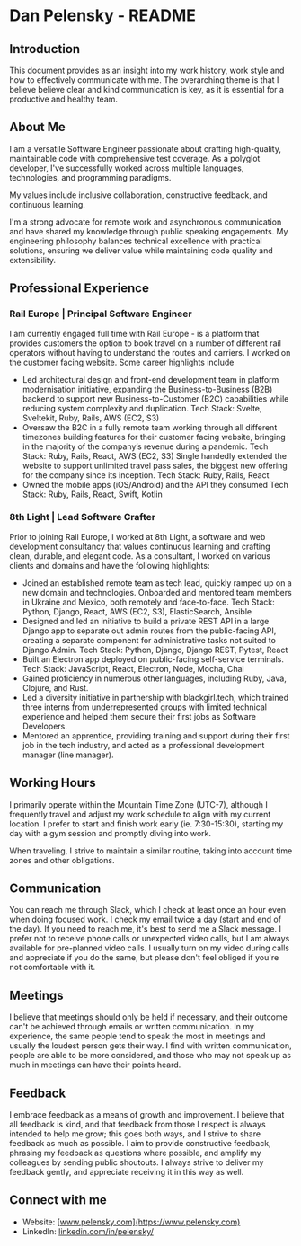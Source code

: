 # Dan Pelensky - README

## Introduction
This document provides as an insight into my work history, work style and how to effectively communicate with me. The overarching theme is that I believe believe clear and kind communication is key, as it is essential for a productive and healthy team.

## About Me
I am a versatile Software Engineer passionate about crafting high-quality, maintainable code with comprehensive test coverage. As a polyglot developer, I've successfully worked across multiple languages, technologies, and programming paradigms.

My values include inclusive collaboration, constructive feedback, and continuous learning.

I'm a strong advocate for remote work and asynchronous communication and have shared my knowledge through public speaking engagements. My engineering philosophy balances technical excellence with practical solutions, ensuring we deliver value while maintaining code quality and extensibility.

## Professional Experience

### Rail Europe | Principal Software Engineer
I am currently engaged full time with Rail Europe - is a platform that provides customers the option to book travel on a number of different rail operators without having to understand the routes and carriers. I worked on the customer facing website. Some career highlights include
- Led architectural design and front-end development team in platform modernisation initiative, expanding the Business-to-Business (B2B) backend to support new Business-to-Customer (B2C) capabilities while reducing system complexity and duplication. Tech Stack: Svelte, Sveltekit, Ruby, Rails, AWS (EC2, S3)
- Oversaw the B2C in a fully remote team working through all different timezones building features for their customer facing website, bringing in the majority of the company’s revenue during a pandemic. Tech Stack: Ruby, Rails, React, AWS (EC2, S3)
Single handedly extended the website to support unlimited travel pass sales, the biggest new offering for the company since its inception. Tech Stack: Ruby, Rails, React
- Owned the mobile apps (iOS/Android) and the API they consumed Tech Stack: Ruby, Rails, React, Swift, Kotlin

### 8th Light | Lead Software Crafter
Prior to joining Rail Europe, I worked at 8th Light, a software and web development consultancy that values continuous learning and crafting clean, durable, and elegant code. As a consultant, I worked on various clients and domains and have the following highlights:
- Joined an established remote team as tech lead, quickly ramped up on a new domain and technologies. Onboarded and mentored team members in Ukraine and Mexico, both remotely and face-to-face. Tech Stack: Python, Django, React, AWS (EC2, S3), ElasticSearch, Ansible
- Designed and led an initiative to build a private REST API in a large Django app to separate out admin routes from the public-facing API, creating a separate component for administrative tasks not suited to Django Admin. Tech Stack: Python, Django, Django REST, Pytest, React
- Built an Electron app deployed on public-facing self-service terminals. Tech Stack: JavaScript, React, Electron, Node, Mocha, Chai
- Gained proficiency in numerous other languages, including Ruby, Java, Clojure, and Rust.
- Led a diversity initiative in partnership with blackgirl.tech, which trained three interns from underrepresented groups with limited technical experience and helped them secure their first jobs as Software Developers.
- Mentored an apprentice, providing training and support during their first job in the tech industry, and acted as a professional development manager (line manager).

## Working Hours
I primarily operate within the Mountain Time Zone (UTC-7), although I frequently travel and adjust my work schedule to align with my current location. I prefer to start and finish work early (ie. 7:30-15:30), starting my day with a gym session and promptly diving into work.

When traveling, I strive to maintain a similar routine, taking into account time zones and other obligations.

## Communication
You can reach me through Slack, which I check at least once an hour even when doing focused work. I check my email twice a day (start and end of the day). If you need to reach me, it's best to send me a Slack message. I prefer not to receive phone calls or unexpected video calls, but I am always available for pre-planned video calls. I usually turn on my video during calls and appreciate if you do the same, but please don't feel obliged if you're not comfortable with it.

## Meetings
I believe that meetings should only be held if necessary, and their outcome can't be achieved through emails or written communication. In my experience, the same people tend to speak the most in meetings and usually the loudest person gets their way. I find with written communication, people are able to be more considered, and those who may not speak up as much in meetings can have their points heard.

## Feedback
I embrace feedback as a means of growth and improvement. I believe that all feedback is kind, and that feedback from those I respect is always intended to help me grow; this goes both ways, and I strive to share feedback as much as possible. I aim to provide constructive feedback, phrasing my feedback as questions where possible, and amplify my colleagues by sending public shoutouts. I always strive to deliver my feedback gently, and appreciate receiving it in this way as well.

## Connect with me
- Website: [www.pelensky.com](https://www.pelensky.com)
- LinkedIn: [linkedin.com/in/pelensky/](https://www.linkedin.com/in/pelensky/)
